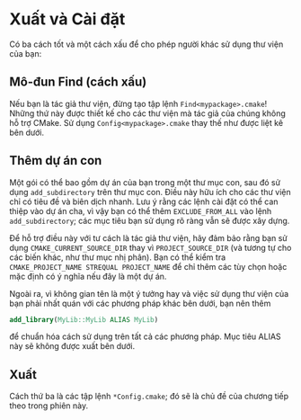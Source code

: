 # Xuất và Cài đặt

Có ba cách tốt và một cách xấu để cho phép người khác sử dụng thư viện của bạn:

## Mô-đun Find (cách xấu)

Nếu bạn là tác giả thư viện, đừng tạo tập lệnh `Find<mypackage>.cmake`! Những thứ này được thiết kế cho các thư viện mà tác giả của chúng không hỗ trợ CMake. Sử dụng `Config<mypackage>.cmake` thay thế như được liệt kê bên dưới.

## Thêm dự án con

Một gói có thể bao gồm dự án của bạn trong một thư mục con, sau đó sử dụng `add_subdirectory` trên thư mục con. Điều này hữu ích cho các thư viện chỉ có tiêu đề và biên dịch nhanh. Lưu ý rằng các lệnh cài đặt có thể can thiệp vào dự án cha, vì vậy bạn có thể thêm `EXCLUDE_FROM_ALL` vào lệnh `add_subdirectory`; các mục tiêu bạn sử dụng rõ ràng vẫn sẽ được xây dựng.

Để hỗ trợ điều này với tư cách là tác giả thư viện, hãy đảm bảo rằng bạn sử dụng `CMAKE_CURRENT_SOURCE_DIR` thay vì `PROJECT_SOURCE_DIR` (và tương tự cho các biến khác, như thư mục nhị phân). Bạn có thể kiểm tra `CMAKE_PROJECT_NAME STREQUAL PROJECT_NAME` để chỉ thêm các tùy chọn hoặc mặc định có ý nghĩa nếu đây là một dự án.

Ngoài ra, vì không gian tên là một ý tưởng hay và việc sử dụng thư viện của bạn phải nhất quán với các phương pháp khác bên dưới, bạn nên thêm

```cmake
add_library(MyLib::MyLib ALIAS MyLib)
```

để chuẩn hóa cách sử dụng trên tất cả các phương pháp. Mục tiêu ALIAS này sẽ không được xuất bên dưới.

## Xuất

Cách thứ ba là các tập lệnh `*Config.cmake`; đó sẽ là chủ đề của chương tiếp theo trong phiên này.
